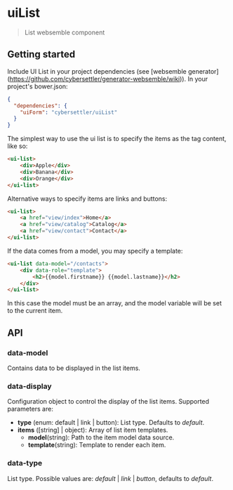 # uiList
>List websemble component

## Getting started

Include UI List in your project dependencies
(see [websemble generator]
  (https://github.com/cybersettler/generator-websemble/wiki)).
In your project's bower.json:

```json
{
  "dependencies": {
    "uiForm": "cybersettler/uiList"
  }
}
```

The simplest way to use the ui list is to specify the
items as the tag content, like so:

```html
<ui-list>
    <div>Apple</div>
    <div>Banana</div>
    <div>Orange</div>
</ui-list>
```
Alternative ways to specify items are links and buttons:

```html
<ui-list>
    <a href="view/index">Home</a>
    <a href="view/catalog">Catalog</a>
    <a href="view/contact">Contact</a>
</ui-list>
```
If the data comes from a model, you may specify a template:

```html
<ui-list data-model="/contacts">
    <div data-role="template">
        <h2>{{model.firstname}} {{model.lastname}}</h2>
    </div>
</ui-list>
```

In this case the model must be an array, and the model variable
will be set to the current item.

## API

### data-model

Contains data to be displayed in the list items.

### data-display

Configuration object to control the display of the list items.
Supported parameters are:

* __type__ (enum: default | link | button): List type. Defaults to _default_.
* __items__ ([string] | object): Array of list item templates.
    * __model__(string): Path to the item model data source.
    * __template__(string): Template to render each item.

### data-type

List type. Possible values are: _default_ | _link_ | _button_,
defaults to _default_.